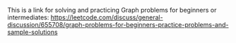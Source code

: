 This is a link for solving and practicing Graph problems for beginners or intermediates:
https://leetcode.com/discuss/general-discussion/655708/graph-problems-for-beginners-practice-problems-and-sample-solutions
